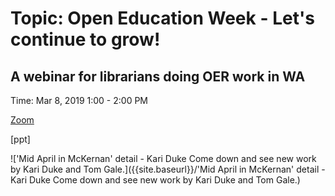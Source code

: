 
# Topic: Open Education Week - Let's continue to grow! 
## A webinar for librarians doing OER work in WA

Time: Mar 8, 2019 1:00 - 2:00 PM

[Zoom](https://zoom.us/j/111107245)

[ppt]

!['Mid April in McKernan' detail - Kari Duke Come down and see new work by Kari Duke and Tom Gale.]({{site.baseurl}}/'Mid April in McKernan' detail - Kari Duke Come down and see new work by Kari Duke and Tom Gale.)




